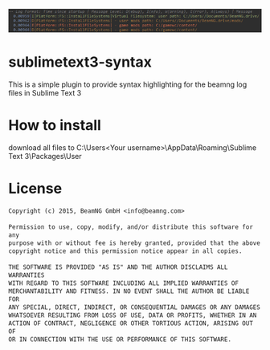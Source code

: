 ![alt text](preview.png)

# sublimetext3-syntax
This is a simple plugin to provide syntax highlighting for the beamng log files in Sublime Text 3

# How to install
download all files to C:\Users\<Your username>\AppData\Roaming\Sublime Text 3\Packages\User

# License

~~~
Copyright (c) 2015, BeamNG GmbH <info@beamng.com>

Permission to use, copy, modify, and/or distribute this software for any
purpose with or without fee is hereby granted, provided that the above
copyright notice and this permission notice appear in all copies.

THE SOFTWARE IS PROVIDED "AS IS" AND THE AUTHOR DISCLAIMS ALL WARRANTIES
WITH REGARD TO THIS SOFTWARE INCLUDING ALL IMPLIED WARRANTIES OF
MERCHANTABILITY AND FITNESS. IN NO EVENT SHALL THE AUTHOR BE LIABLE FOR
ANY SPECIAL, DIRECT, INDIRECT, OR CONSEQUENTIAL DAMAGES OR ANY DAMAGES
WHATSOEVER RESULTING FROM LOSS OF USE, DATA OR PROFITS, WHETHER IN AN
ACTION OF CONTRACT, NEGLIGENCE OR OTHER TORTIOUS ACTION, ARISING OUT OF
OR IN CONNECTION WITH THE USE OR PERFORMANCE OF THIS SOFTWARE.
~~~
